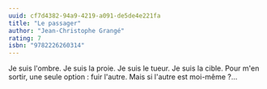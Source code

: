 ```yaml
---
uuid: cf7d4382-94a9-4219-a091-de5de4e221fa
title: "Le passager"
author: "Jean-Christophe Grangé"
rating: 7
isbn: "9782226260314"
---
```


Je suis l'ombre. Je suis la proie. Je suis le tueur. Je suis la cible. Pour m'en sortir, une seule option : fuir l'autre. Mais si l'autre est moi-même ?...